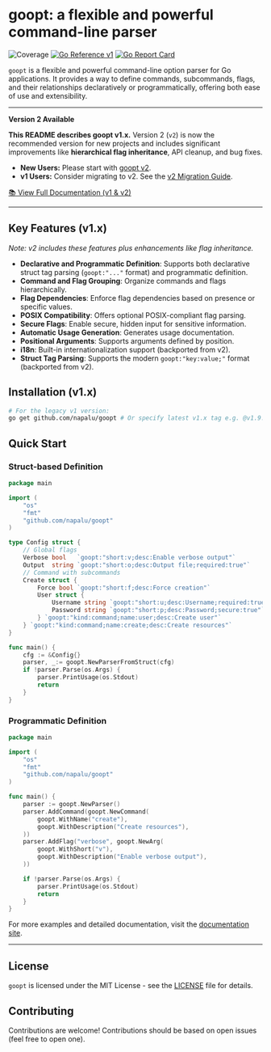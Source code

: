 # goopt: a flexible and powerful command-line parser
![Coverage](https://img.shields.io/badge/Coverage-78.7%25-brightgreen)
[![Go Reference v1](https://pkg.go.dev/badge/github.com/napalu/goopt.svg)](https://pkg.go.dev/github.com/napalu/goopt)
[![Go Report Card](https://goreportcard.com/badge/github.com/napalu/goopt)](https://goreportcard.com/report/github.com/napalu/goopt)

`goopt` is a flexible and powerful command-line option parser for Go applications. It provides a way to define commands, subcommands, flags, and their relationships declaratively or programmatically, offering both ease of use and extensibility.

---

**Version 2 Available**

**This README describes goopt v1.x.** Version 2 (`v2`) is now the recommended version for new projects and includes significant improvements like **hierarchical flag inheritance**, API cleanup, and bug fixes.

*   **New Users:** Please start with [goopt v2](https://github.com/napalu/goopt/tree/main/v2).
*   **v1 Users:** Consider migrating to v2. See the [v2 Migration Guide](https://napalu.github.io/goopt/v2/migration/).

[📚 View Full Documentation (v1 & v2)](https://napalu.github.io/goopt)

---

## Key Features (v1.x)

*Note: v2 includes these features plus enhancements like flag inheritance.*

- **Declarative and Programmatic Definition**: Supports both declarative struct tag parsing (`goopt:"..."` format) and programmatic definition.
- **Command and Flag Grouping**: Organize commands and flags hierarchically.
- **Flag Dependencies**: Enforce flag dependencies based on presence or specific values.
- **POSIX Compatibility**: Offers optional POSIX-compliant flag parsing.
- **Secure Flags**: Enable secure, hidden input for sensitive information.
- **Automatic Usage Generation**: Generates usage documentation.
- **Positional Arguments**: Supports arguments defined by position.
- **i18n**: Built-in internationalization support (backported from v2).
- **Struct Tag Parsing**: Supports the modern `goopt:"key:value;"` format (backported from v2).

## Installation (v1.x)

```bash
# For the legacy v1 version:
go get github.com/napalu/goopt # Or specify latest v1.x tag e.g. @v1.9.9
```

## Quick Start

### Struct-based Definition

```go
package main

import (
    "os"
    "fmt"
    "github.com/napalu/goopt"
)

type Config struct {
    // Global flags
    Verbose bool   `goopt:"short:v;desc:Enable verbose output"`
    Output  string `goopt:"short:o;desc:Output file;required:true"`
    // Command with subcommands
    Create struct {
        Force bool `goopt:"short:f;desc:Force creation"`
        User struct {
            Username string `goopt:"short:u;desc:Username;required:true"`
            Password string `goopt:"short:p;desc:Password;secure:true"`
        } `goopt:"kind:command;name:user;desc:Create user"`
    } `goopt:"kind:command;name:create;desc:Create resources"`
}

func main() {
    cfg := &Config{}
    parser, _:= goopt.NewParserFromStruct(cfg)
    if !parser.Parse(os.Args) {
        parser.PrintUsage(os.Stdout)
        return
    }
}
```

### Programmatic Definition

```go
package main

import (
    "os"
    "fmt"
    "github.com/napalu/goopt"
)   

func main() {
    parser := goopt.NewParser()
    parser.AddCommand(goopt.NewCommand(
        goopt.WithName("create"),
        goopt.WithDescription("Create resources"),
    ))
    parser.AddFlag("verbose", goopt.NewArg(
        goopt.WithShort("v"),
        goopt.WithDescription("Enable verbose output"),
    ))

    if !parser.Parse(os.Args) {
        parser.PrintUsage(os.Stdout)
        return
    }
}
```

For more examples and detailed documentation, visit the [documentation site](https://napalu.github.io/goopt).

---

## License

`goopt` is licensed under the MIT License - see the [LICENSE](LICENSE) file for details.

## Contributing

Contributions are welcome! Contributions should be based on open issues (feel free to open one).
<!-- Updated: Wed Apr 23 15:38:43 UTC 2025 -->
